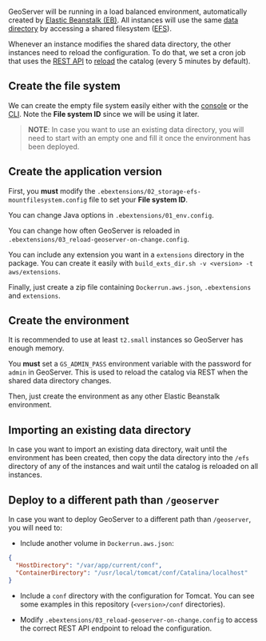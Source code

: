 GeoServer will be running in a load balanced environment, automatically created by [Elastic Beanstalk (EB)](https://aws.amazon.com/documentation/elastic-beanstalk/). All instances will use the same [data directory](http://docs.geoserver.org/latest/en/user/datadirectory/index.html) by accessing a shared filesystem ([EFS](https://aws.amazon.com/documentation/efs/)).

Whenever an instance modifies the shared data directory, the other instances need to reload the configuration. To do that, we set a cron job that uses the [REST API](http://docs.geoserver.org/stable/en/user/rest/api/index.html) to [reload](http://docs.geoserver.org/stable/en/user/rest/api/reload.html) the catalog (every 5 minutes by default).

## Create the file system

We can create the empty file system easily either with the [console](https://docs.aws.amazon.com/efs/latest/ug/gs-step-two-create-efs-resources.html) or the [CLI](https://docs.aws.amazon.com/efs/latest/ug/wt1-create-efs-resources.html). Note the **File system ID** since we will be using it later.

> **NOTE**: In case you want to use an existing data directory, you will need to start with an empty one and fill it once the environment has been deployed.

## Create the application version

First, you **must** modify the `.ebextensions/02_storage-efs-mountfilesystem.config` file to set your **File system ID**.

You can change Java options in `.ebextensions/01_env.config`.

You can change how often GeoServer is reloaded in `.ebextensions/03_reload-geoserver-on-change.config`.

You can include any extension you want in a `extensions` directory in the package. You can create it easily with `build_exts_dir.sh -v <version> -t aws/extensions`.

Finally, just create a zip file containing `Dockerrun.aws.json`, `.ebextensions` and `extensions`.

## Create the environment

It is recommended to use at least `t2.small` instances so GeoServer has enough memory.

You **must** set a `GS_ADMIN_PASS` environment variable with the password for `admin` in GeoServer. This is used to reload the catalog via REST when the shared data directory changes.

Then, just create the environment as any other Elastic Beanstalk environment.

## Importing an existing data directory

In case you want to import an existing data directory, wait until the environment has been created, then copy the data directory into the `/efs` directory of any of the instances and wait until the catalog is reloaded on all instances.

## Deploy to a different path than `/geoserver`


In case you want to deploy GeoServer to a different path than `/geoserver`, you will need to:

* Include another volume in `Dockerrun.aws.json`:
```json
{
  "HostDirectory": "/var/app/current/conf",
  "ContainerDirectory": "/usr/local/tomcat/conf/Catalina/localhost"
}
```

* Include a `conf` directory with the configuration for Tomcat. You can see some examples in this repository (`<version>/conf` directories).

* Modify `.ebextensions/03_reload-geoserver-on-change.config` to access the correct REST API endpoint to reload the configuration.